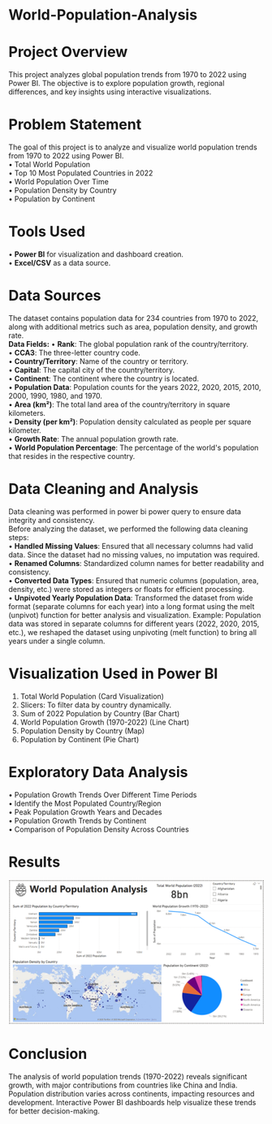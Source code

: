 # World-Population-Analysis
# Project Overview  
This project analyzes global population trends from 1970 to 2022 using Power BI. The objective is to explore population growth, regional differences, and key insights using interactive visualizations.  
# Problem Statement  
The goal of this project is to analyze and visualize world population trends from 1970 to 2022 using Power BI.  
•	Total World Population  
•	Top 10 Most Populated Countries in 2022  
•	World Population Over Time  
•	Population Density by Country  
•	Population by Continent  
# Tools Used
•	**Power BI** for visualization and dashboard creation.  
•	**Excel/CSV** as a data source.  

# Data Sources  
The dataset contains population data for 234 countries from 1970 to 2022, along with additional metrics such as area, population density, and growth rate.  
**Data Fields:**
•	**Rank**: The global population rank of the country/territory.  
•	**CCA3**: The three-letter country code.  
•	**Country/Territory**: Name of the country or territory.  
•	**Capital**: The capital city of the country/territory.  
•	**Continent**: The continent where the country is located.  
•	**Population Data**: Population counts for the years 2022, 2020, 2015, 2010, 2000, 1990, 1980, and 1970.  
•	**Area (km²)**: The total land area of the country/territory in square kilometers.  
•	**Density (per km²)**: Population density calculated as people per square kilometer.  
•	**Growth Rate**: The annual population growth rate.  
•	**World Population Percentage**: The percentage of the world's population that resides in the respective country.  

# Data Cleaning and Analysis  
Data cleaning was performed in power bi power query to ensure data integrity and consistency.  
Before analyzing the dataset, we performed the following data cleaning steps:  
•	**Handled Missing Values**: Ensured that all necessary columns had valid data. Since the dataset had no missing values, no imputation was required.  
•	**Renamed Columns**: Standardized column names for better readability and consistency.   
•	**Converted Data Types**: Ensured that numeric columns (population, area, density, etc.) were stored as integers or floats for efficient processing.  
•	**Unpivoted Yearly Population Data**: Transformed the dataset from wide format (separate columns for each year) into a long format using the melt (unpivot) function for better analysis and visualization. Example: Population data was stored in separate columns for different years (2022, 2020, 2015, etc.), we reshaped the dataset using unpivoting (melt function) to bring all years under a single column.  

# Visualization Used in Power BI  
1.	Total World Population (Card Visualization)
2.	Slicers: To filter data by country dynamically.
3.	Sum of 2022 Population by Country (Bar Chart)
4.	World Population Growth (1970-2022) (Line Chart)
5.  Population Density by Country (Map)
6.	Population by Continent (Pie Chart)

# Exploratory Data Analysis  

•	Population Growth Trends Over Different Time Periods  
•	Identify the Most Populated Country/Region  
•	Peak Population Growth Years and Decades  
•	Population Growth Trends by Continent  
•	Comparison of Population Density Across Countries  

# Results  
![Alt text](https://github.com/vrushaliwaykar/World-Population-Analysis/blob/main/Dashboard.PNG?raw=true)

# Conclusion  
The analysis of world population trends (1970-2022) reveals significant growth, with major contributions from countries like China and India. Population distribution varies across continents, impacting resources and development. Interactive Power BI dashboards help visualize these trends for better decision-making.



   






